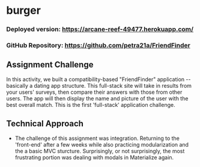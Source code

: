 # burger
### Deployed version: https://arcane-reef-49477.herokuapp.com/
### GitHub Repository:  https://github.com/petra21a/FriendFinder

## Assignment Challenge
In this activity, we built a compatibility-based "FriendFinder" application -- basically a dating app structure. This full-stack site will take in results from your users' surveys, then compare their answers with those from other users. The app will then display the name and picture of the user with the best overall match. This is the first 'full-stack' application challenge.

## Technical Approach
- The challenge of this assignment was integration. Returning to the 'front-end' after a few weeks while also practicing modularization and the a basic MVC sturcture. Surprisingly, or not surprisingly, the most frustrating portion was dealing with modals in Materialize again.
